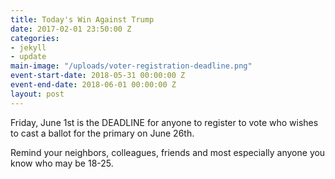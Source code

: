 ```yaml
---
title: Today's Win Against Trump
date: 2017-02-01 23:50:00 Z
categories:
- jekyll
- update
main-image: "/uploads/voter-registration-deadline.png"
event-start-date: 2018-05-31 00:00:00 Z
event-end-date: 2018-06-01 00:00:00 Z
layout: post
---
```


Friday, June 1st is the DEADLINE for anyone to register to vote who wishes to cast a ballot for the primary on June 26th.

Remind your neighbors, colleagues, friends and most especially anyone you know who may be 18-25.
